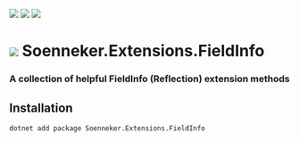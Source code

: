 [![](https://img.shields.io/nuget/v/soenneker.extensions.fieldinfo.svg?style=for-the-badge)](https://www.nuget.org/packages/soenneker.extensions.fieldinfo/)
[![](https://img.shields.io/github/actions/workflow/status/soenneker/soenneker.extensions.fieldinfo/publish-package.yml?style=for-the-badge)](https://github.com/soenneker/soenneker.extensions.fieldinfo/actions/workflows/publish-package.yml)
[![](https://img.shields.io/nuget/dt/soenneker.extensions.fieldinfo.svg?style=for-the-badge)](https://www.nuget.org/packages/soenneker.extensions.fieldinfo/)

# ![](https://user-images.githubusercontent.com/4441470/224455560-91ed3ee7-f510-4041-a8d2-3fc093025112.png) Soenneker.Extensions.FieldInfo
### A collection of helpful FieldInfo (Reflection) extension methods

## Installation

```
dotnet add package Soenneker.Extensions.FieldInfo
```
